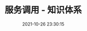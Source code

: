 ---
pageComponent: 
  name: Catalogue
  data: 
    path: 08.微服务/02.服务调用
    imgUrl: /img/catalogue/default.png
    description: 服务调用 - 目录页
title: 服务调用 - 知识体系
date: 2021-10-26 23:30:15
permalink: /service-call
sidebar: false
article: false
comment: false
editLink: false
---